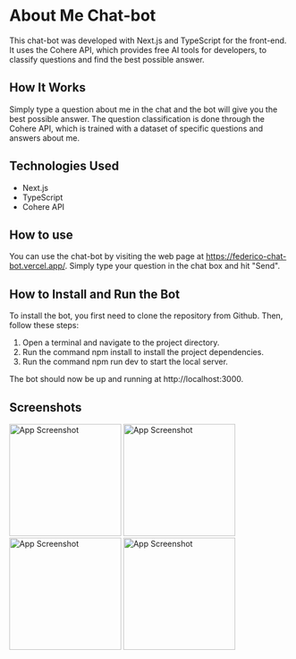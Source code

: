 # About Me Chat-bot

This chat-bot was developed with Next.js and TypeScript for the front-end. It uses the Cohere API, which provides free AI tools for developers, to classify questions and find the best possible answer.

## How It Works

Simply type a question about me in the chat and the bot will give you the best possible answer. The question classification is done through the Cohere API, which is trained with a dataset of specific questions and answers about me.

## Technologies Used

- Next.js
- TypeScript
- Cohere API

## How to use

You can use the chat-bot by visiting the web page at https://federico-chat-bot.vercel.app/. Simply type your question in the chat box and hit "Send".

## How to Install and Run the Bot

To install the bot, you first need to clone the repository from Github. Then, follow these steps:

1. Open a terminal and navigate to the project directory.
2. Run the command npm install to install the project dependencies.
3. Run the command npm run dev to start the local server.

The bot should now be up and running at http://localhost:3000.

## Screenshots

<img src="https://i.postimg.cc/KjNXpSZv/2023-02-25-11-33-14-portfolio-Visual-Studio-Code.png" alt="App Screenshot" style="width:200px;"/>

<img src="https://i.postimg.cc/JnjCJHvX/2023-02-25-11-33-29-Federico-Chat-Bot-Brave.png" alt="App Screenshot" style="width:200px;"/>

<img src="https://i.postimg.cc/kG93yXPp/2023-02-25-11-33-41-portfolio-Visual-Studio-Code.png" alt="App Screenshot" style="width:200px;"/>

<img src="https://i.postimg.cc/d0bKLjHv/2023-02-25-11-34-00-portfolio-Visual-Studio-Code.png" alt="App Screenshot" style="width:200px;"/>
